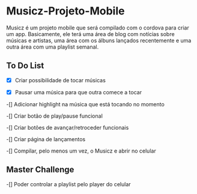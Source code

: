 # Musicz-Projeto-Mobile
Musicz é um projeto mobile que será compilado com o cordova para criar um app.
Basicamente, ele terá uma área de blog com notícias sobre músicas e artistas, uma área com os álbuns lançados recentemente e uma outra área com uma playlist semanal.

## To Do List

-[x] Criar possibilidade de tocar músicas

-[x] Pausar uma música para que outra comece a tocar

-[] Adicionar highlight na música que está tocando no momento

-[] Criar botão de play/pause funcional

-[] Criar botões de avançar/retroceder funcionais

-[] Criar página de lançamentos

-[] Compilar, pelo menos um vez, o Musicz e abrir no celular 

## Master Challenge

-[] Poder controlar a playlist pelo player do celular